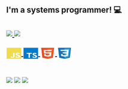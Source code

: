 <h2> I'm a systems programmer! 💻<h2>


<div align="left">
  <a href="https://github.com/LianaAndrade">
  <img heigth="150em" src="https://github-readme-stats.vercel.app/api?username=lianaandrade&show_icons=true&theme=dark&include_all_commits=true&count_private=true"/>
  <img heigth="180em" src="https://github-readme-stats.vercel.app/api/top-langs/?username=lianaandrade&layout=compact&langs_count=7&theme=dark"/>
</div>
<div style="display: inline_block"><br>
  <img align="center" alt="li-Js" height="30" width="40" src="https://raw.githubusercontent.com/devicons/devicon/master/icons/javascript/javascript-plain.svg">
  <img align="center" alt="li-Ts" height="30" width="40" src="https://raw.githubusercontent.com/devicons/devicon/master/icons/typescript/typescript-plain.svg">
  <img align="center" alt="li-HTML" height="30" width="40" src="https://raw.githubusercontent.com/devicons/devicon/master/icons/html5/html5-original.svg">
  <img align="center" alt="li-CSS" height="30" width="40" src="https://raw.githubusercontent.com/devicons/devicon/master/icons/css3/css3-original.svg">
  
 

  ##
  
<div> 
    <a href = "mailto:lyannah.andrade@gmail.com"><img src="https://img.shields.io/badge/-Gmail-%23333?style=for-the-badge&logo=gmail&logoColor=white" target="_blank"></a>
   <a href="https://www.linkedin.com/in/liana-andrade-042b56208/" target="_blank"><img src="https://img.shields.io/badge/-LinkedIn-%230077B5?style=for-the-badge&logo=linkedin&logoColor=white" target="_blank"></a> 
    <a href="https://www.instagram.com/lyannah_andrade/" target="_blank"><img src="https://img.shields.io/badge/-Instagram-%23E4405F?style=for-the-badge&logo=instagram&logoColor=white" target="_blank"></a>
  
  </div>
